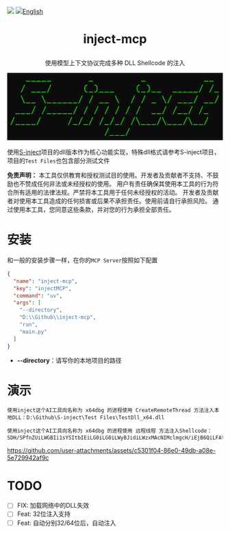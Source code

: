 ![](https://img.shields.io/badge/joe1sn-S_inject-green)  ![](https://img.shields.io/badge/windows-C++-yellow)[English](./readme_en.md)

<h1><p align="center">inject-mcp</p></h1>

<p align="center">使用模型上下文协议完成多种 DLL Shellcode 的注入</p>

<p align="center"><img src="./README.assets/image-20240205141410967.png"></p>

使用[S-inject](https://github.com/Joe1sn/S-inject)项目的dll版本作为核心功能实现，特殊dll格式请参考S-inject项目，项目的`Test Files`也包含部分测试文件

**免责声明：** 本工具仅供教育和授权测试目的使用。开发者及贡献者不支持、不鼓励也不赞成任何非法或未经授权的使用。 用户有责任确保其使用本工具的行为符合所有适用的法律法规。严禁将本工具用于任何未经授权的活动。 开发者及贡献者对使用本工具造成的任何损害或后果不承担责任。使用前请自行承担风险。 通过使用本工具，您同意这些条款，并对您的行为承担全部责任。

# 安装

和一般的安装步骤一样，在你的`MCP Server`按照如下配置

```json
{
  "name": "inject-mcp",
  "key": "injectMCP",
  "command": "uv",
  "args": [
    "--directory",
    "D:\\Github\\inject-mcp",
    "run",
    "main.py"
  ]
}
```

- **--directory**：请写你的本地项目的路径

# 演示

```
使用inject这个AI工具向名称为 x64dbg 的进程使用 CreateRemoteThread 方法注入本地DLL：D:\Github\S-inject\Test Files\TestDll_x64.dll
```

```
使用inject这个AI工具向名称为 x64dbg 的进程使用 远程线程 方法注入Shellcode：SDH/SPfnZUiLWGBIi1sYSItbIEiLG0iLG0iLWyBJidiLWzxMAcNIMclmgcH/iEjB6QiLFAtMAcJNMdJEi1IcTQHCTTHbRItaIE0Bw00x5ESLYiRNAcTrMltZSDHASIniUUiLDCRIMf9BizyDTAHHSInW86Z0BUj/wOvmWWZBiwREQYsEgkwBwFPDSDHJgMEHSLgPqJaRuoeanEj30EjB6AhQUeiw////SYnGSDHJSPfhUEi4nJ6TnNGah5pI99BQSInhSP/CSIPsIEH/1g==
```

https://github.com/user-attachments/assets/c5301f04-86e0-49db-a08e-5e729942af9c

# TODO

- [ ] FIX: 加载网络中的DLL失效
- [ ] Feat: 32位注入支持
- [ ] Feat: 自动分别32/64位后，自动注入

